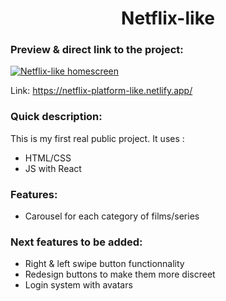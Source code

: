 <h1 align="center">Netflix-like</h1>

### Preview & direct link to the project:

<a href="https://netflix-platform-like.netlify.app/"><img src="https://res.cloudinary.com/dsggwrmg1/image/upload/v1631887926/Projects%20screens/netflix_homescreen_wj76az.png" alt="Netflix-like homescreen" /> </a>

Link: https://netflix-platform-like.netlify.app/

### Quick description:
This is my first real public project. It uses :
- HTML/CSS
- JS with React

### Features:
- Carousel for each category of films/series

### Next features to be added:
- Right & left swipe button functionnality
- Redesign buttons to make them more discreet
- Login system with avatars
